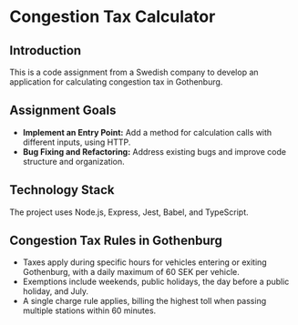 # Congestion Tax Calculator

## Introduction
This is a code assignment from a Swedish company to develop an application for calculating congestion tax in Gothenburg.

## Assignment Goals
- **Implement an Entry Point:** Add a method for calculation calls with different inputs, using HTTP.
- **Bug Fixing and Refactoring:** Address existing bugs and improve code structure and organization.

## Technology Stack
The project uses Node.js, Express, Jest, Babel, and TypeScript. 

## Congestion Tax Rules in Gothenburg
- Taxes apply during specific hours for vehicles entering or exiting Gothenburg, with a daily maximum of 60 SEK per vehicle.
- Exemptions include weekends, public holidays, the day before a public holiday, and July.
- A single charge rule applies, billing the highest toll when passing multiple stations within 60 minutes.